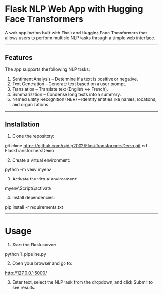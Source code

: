 # Flask NLP Web App with Hugging Face Transformers

A web application built with Flask and Hugging Face Transformers that allows users to perform multiple NLP tasks through a simple web interface.

---

## Features

The app supports the following NLP tasks:

1. Sentiment Analysis – Determine if a text is positive or negative.  
2. Text Generation – Generate text based on a user prompt.  
3. Translation – Translate text (English ↔ French).  
4. Summarization – Condense long texts into a summary.  
5. Named Entity Recognition (NER) – Identify entities like names, locations, and organizations.

---

## Installation

1. Clone the repository:

git clone https://github.com/rajdip2002/FlaskTransformersDemo.git
cd FlaskTransformersDemo

2. Create a virtual environment:

python -m venv myenv

3. Activate the virtual environment:

myenv\Scripts\activate

4. Install dependencies:

pip install -r requirements.txt


---

# Usage

1. Start the Flask server:

python 1_pipeline.py


2. Open your browser and go to:

http://127.0.0.1:5000/


3. Enter text, select the NLP task from the dropdown, and click Submit to see results.

